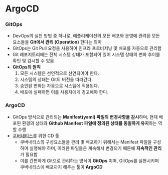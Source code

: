 # ArgoCD
### GitOps
* DevOps의 실천 방법 중 하나로, 애플리케이션의 모든 배포와 운영에 관려된 모든 요소들을 **Git에서 관리 (Operation)** 한다는 의미
* GitOps는 Git Pull 요청을 사용하여 인프라 프로비저닝 및 배포를 자동으로 관리함
* Git 레포지토리에는 전체 시스템 상태가 포함되어 있어 시스템 상태의 변화 추이를 확인 및 감시할 수 있음
* **GitOps의 원칙**
  1. 모든 시스템은 선언적으로 선언되어야 한다.
  2. 시스템의 상태는 Git의 버전을 따라간다.
  3. 승인된 변화는 자동으로 시스템에 적용된다.
  4. 배포에 실패하면 이를 사용자에게 경고해야 한다.
### ArgoCD
* GitOps 방식으로 관리되는 **Manifest(yaml) 파일의 변경사항을 감시**하며, 현재 배포된 환경의 상태와 **Github Manifest 파일에 정의된 상태를 동일하게 유지**하는 역할 수행
* [쿠버네티스](./Kubernetes.md)를 위한 CD 툴
  * 쿠버네티스의 구성요소들을 관리 및 배포하기 위해서는 Manifest 파일을 구성하여 실행해야 하며, 이러한 파일들은 계속해서 변경되기 때문에 **지속적인 관리**가 필요함
  * 이를 간편하게 Git으로 관리하는 방식이 **GitOps** 이며, GitOps를 실현시키며 쿠버네티스에 배포까지 해주는 툴이 **ArgoCD**

